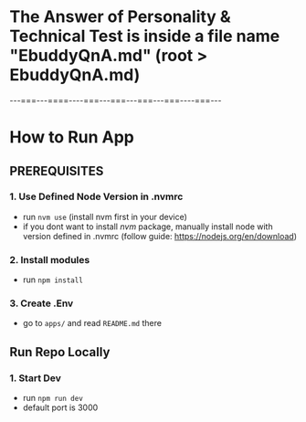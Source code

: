 # The Answer of Personality & Technical Test is inside a file name "EbuddyQnA.md" (root > EbuddyQnA.md)

---===---====----===---===---===---===----===---

# How to Run App

## PREREQUISITES

### 1. Use Defined Node Version in .nvmrc

- run `nvm use` (install nvm first in your device)
- if you dont want to install _nvm_ package, manually install node with version defined in .nvmrc (follow guide: https://nodejs.org/en/download)

### 2. Install modules

- run `npm install`

### 3. Create .Env

- go to `apps/` and read `README.md` there

## Run Repo Locally

### 1. Start Dev

- run `npm run dev`
- default port is 3000
